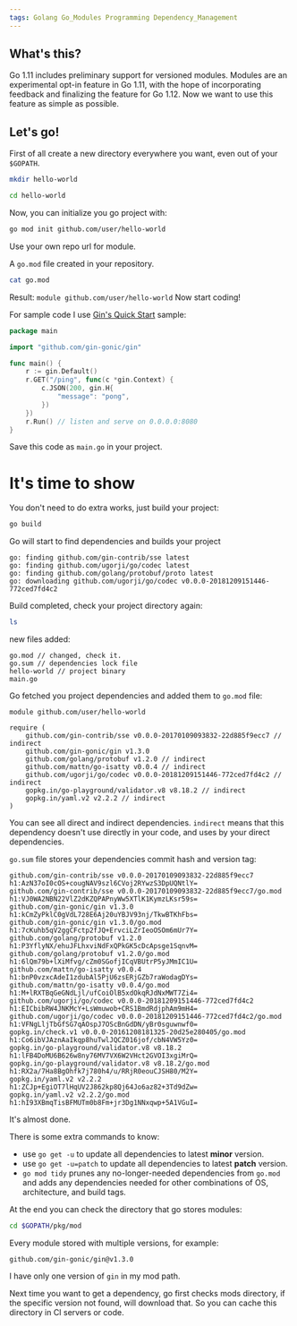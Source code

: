```yaml
---
tags: Golang Go_Modules Programming Dependency_Management
---
```


## What's this?

Go 1.11 includes preliminary support for versioned modules.
Modules are an experimental opt-in feature in Go 1.11, with the hope of incorporating feedback and finalizing the feature for Go 1.12.
Now we want to use this feature as simple as possible.

## Let's go!

First of all create a new directory everywhere you want, even out of your `$GOPATH`.
```bash
mkdir hello-world
```
```bash
cd hello-world
```
Now, you can initialize you go project with:
```bash
go mod init github.com/user/hello-world
```
Use your own repo url for module.

A `go.mod` file created in your repository.
```bash
cat go.mod
```
Result:
`
module github.com/user/hello-world
`
Now start coding!

For sample code I use [Gin's Quick Start](https://github.com/gin-gonic/gin#quick-start) sample:
```go
package main

import "github.com/gin-gonic/gin"

func main() {
	r := gin.Default()
	r.GET("/ping", func(c *gin.Context) {
		c.JSON(200, gin.H{
			"message": "pong",
		})
	})
	r.Run() // listen and serve on 0.0.0.0:8080
}
```
Save this code as `main.go` in your project.

# It's time to show
You don't need to do extra works, just build your project:
```bash
go build
```
Go will start to find dependencies and builds your project
```
go: finding github.com/gin-contrib/sse latest
go: finding github.com/ugorji/go/codec latest
go: finding github.com/golang/protobuf/proto latest
go: downloading github.com/ugorji/go/codec v0.0.0-20181209151446-772ced7fd4c2
```
Build completed, check your project directory again:
```bash
ls
```
new files added:
```
go.mod // changed, check it.
go.sum // dependencies lock file
hello-world // project binary
main.go
```
Go fetched you project dependencies and added them to `go.mod` file:
```
module github.com/user/hello-world

require (
	github.com/gin-contrib/sse v0.0.0-20170109093832-22d885f9ecc7 // indirect
	github.com/gin-gonic/gin v1.3.0
	github.com/golang/protobuf v1.2.0 // indirect
	github.com/mattn/go-isatty v0.0.4 // indirect
	github.com/ugorji/go/codec v0.0.0-20181209151446-772ced7fd4c2 // indirect
	gopkg.in/go-playground/validator.v8 v8.18.2 // indirect
	gopkg.in/yaml.v2 v2.2.2 // indirect
)
```
You can see all direct and indirect dependencies.
`indirect` means that this dependency doesn't use directly in your code, and uses by your direct dependencies.

`go.sum` file stores your dependencies commit hash and version tag:
```
github.com/gin-contrib/sse v0.0.0-20170109093832-22d885f9ecc7 h1:AzN37oI0cOS+cougNAV9szl6CVoj2RYwzS3DpUQNtlY=
github.com/gin-contrib/sse v0.0.0-20170109093832-22d885f9ecc7/go.mod h1:VJ0WA2NBN22VlZ2dKZQPAPnyWw5XTlK1KymzLKsr59s=
github.com/gin-gonic/gin v1.3.0 h1:kCmZyPklC0gVdL728E6Aj20uYBJV93nj/TkwBTKhFbs=
github.com/gin-gonic/gin v1.3.0/go.mod h1:7cKuhb5qV2ggCFctp2fJQ+ErvciLZrIeoOSOm6mUr7Y=
github.com/golang/protobuf v1.2.0 h1:P3YflyNX/ehuJFLhxviNdFxQPkGK5cDcApsge1SqnvM=
github.com/golang/protobuf v1.2.0/go.mod h1:6lQm79b+lXiMfvg/cZm0SGofjICqVBUtrP5yJMmIC1U=
github.com/mattn/go-isatty v0.0.4 h1:bnP0vzxcAdeI1zdubAl5PjU6zsERjGZb7raWodagDYs=
github.com/mattn/go-isatty v0.0.4/go.mod h1:M+lRXTBqGeGNdLjl/ufCoiOlB5xdOkqRJdNxMWT7Zi4=
github.com/ugorji/go/codec v0.0.0-20181209151446-772ced7fd4c2 h1:EICbibRW4JNKMcY+LsWmuwob+CRS1BmdRdjphAm9mH4=
github.com/ugorji/go/codec v0.0.0-20181209151446-772ced7fd4c2/go.mod h1:VFNgLljTbGfSG7qAOspJ7OScBnGdDN/yBr0sguwnwf0=
gopkg.in/check.v1 v0.0.0-20161208181325-20d25e280405/go.mod h1:Co6ibVJAznAaIkqp8huTwlJQCZ016jof/cbN4VW5Yz0=
gopkg.in/go-playground/validator.v8 v8.18.2 h1:lFB4DoMU6B626w8ny76MV7VX6W2VHct2GVOI3xgiMrQ=
gopkg.in/go-playground/validator.v8 v8.18.2/go.mod h1:RX2a/7Ha8BgOhfk7j780h4/u/RRjR0eouCJSH80/M2Y=
gopkg.in/yaml.v2 v2.2.2 h1:ZCJp+EgiOT7lHqUV2J862kp8Qj64Jo6az82+3Td9dZw=
gopkg.in/yaml.v2 v2.2.2/go.mod h1:hI93XBmqTisBFMUTm0b8Fm+jr3Dg1NNxqwp+5A1VGuI=
```
It's almost done.

There is some extra commands to know:
* use `go get -u` to update all dependencies to latest **minor** version.
* use `go get -u=patch` to update all dependencies to latest **patch** version.
* `go mod tidy` prunes any no-longer-needed dependencies from `go.mod` and adds any dependencies needed for other combinations of OS, architecture, and build tags.

At the end you can check the directory that go stores modules:
```bash
cd $GOPATH/pkg/mod
```
Every module stored with multiple versions, for example:
```
github.com/gin-gonic/gin@v1.3.0
```
I have only one version of `gin` in my mod path.

Next time you want to get a dependency, go first checks mods directory, if the specific version not found, will download that. So you can cache this directory in CI servers or code.
